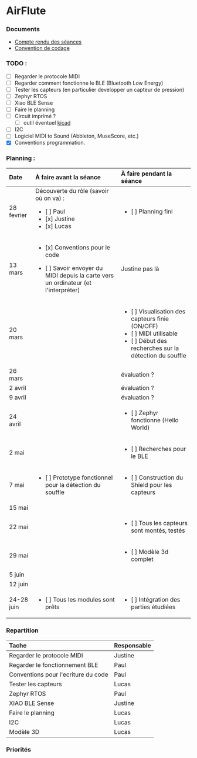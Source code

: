 # AirFlute

### Documents

- [Compte rendu des séances](SUIVI.md)
- [Convention de codage](documents/Conventions_Codage.md)

### TODO :
- [ ] Regarder le protocole MIDI
- [ ] Regarder comment fonctionne le BLE (Bluetooth Low Energy)
- [ ] Tester les capteurs (en particulier developper un capteur de pression)
- [ ] Zephyr RTOS
- [ ] Xiao BLE Sense
- [ ] Faire le planning
- [ ] Circuit imprimé ?
    * [ ] outil éventuel [kicad](https://www.kicad.org/)
- [ ] I2C
- [ ] Logiciel MIDI to Sound (Abbleton, MuseScore, etc.)
- [x] Conventions programmation.

### Planning :
| Date  | À faire avant la séance  | À faire pendant la séance |
| :- |:-| :-|
| 28 fevrier |Découverte du rôle (savoir où on va) : <ul> <li> [ ] Paul</li> <li> [x] Justine</li><li> [x] Lucas</li> </ul> | <ul><li> [ ] Planning fini</li></ul> |
| 13 mars |  <ul> <li> [x] Conventions pour le code</li></ul> <ul> <li> [ ] Savoir envoyer du MIDI depuis la carte vers un ordinateur (et l'interpréter) </li> </ul> | Justine pas là |
| 20 mars |  | <ul> <li> [ ] Visualisation des capteurs finie (ON/OFF)</li> <li> [ ] MIDI utilisable </li><li> [ ] Début des recherches sur la détection du souffle </li></ul> |
| 26 mars |  | évaluation ?|
| 2 avril |  | évaluation ? |
| 9 avril |  | évaluation ? |
| 24 avril |  | <ul> <li> [ ] Zephyr fonctionne (Hello World)</li></ul> | 
| 2 mai | | <ul> <li> [ ] Recherches pour le BLE </li></ul> |
| 7 mai | <ul> <li> [ ] Prototype fonctionnel pour la détection du souffle </li></ul> | <ul> <li> [ ] Construction du Shield pour les capteurs </li></ul>|
| 15 mai |  |  | 
| 22 mai |  | <ul> <li> [ ] Tous les capteurs sont montés, testés </li></ul> | # à donner quand on saura ce qu'on fait
| 29 mai |  | <ul> <li> [ ] Modèle 3d complet </li></ul> |
| 5 juin |  |  |
| 12 juin |  |  |
| 24-28 juin | <ul> <li> [ ] Tous les modules sont prêts </li></ul>  | <ul> <li> [ ] Intégration des parties étudiées </li></ul> |


### Repartition

| Tache | Responsable |
| :- |:-|
| Regarder le protocole MIDI | Justine |
| Regarder le fonctionnement BLE | Paul |
| Conventions pour l'ecriture du code | Paul |
| Tester les capteurs | Lucas |
| Zephyr RTOS | Paul |
| XIAO BLE Sense | Justine |
| Faire le planning | Lucas |
| I2C | Lucas |
| Modèle 3D | Lucas |


### Priorités 
